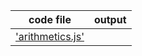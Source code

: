 | code file | output |
|-----------|--------|
|['arithmetics.js'](./codes/arithmetics.js)||['arithmetics.png'](./outputs/arithmetics.png)|

